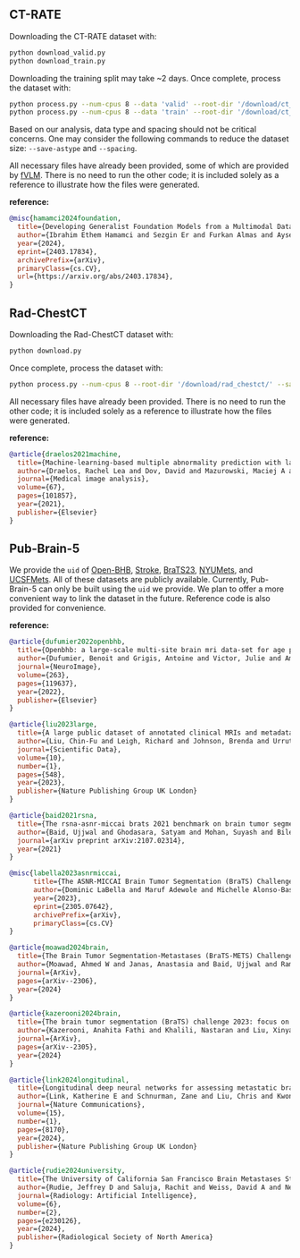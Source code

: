 ## CT-RATE

Downloading the CT-RATE dataset with:
```bash
python download_valid.py
python download_train.py
```
Downloading the training split may take ~2 days. Once complete, process the dataset with:
```bash
python process.py --num-cpus 8 --data 'valid' --root-dir '/download/ct_rate/dataset/' --save-dir '/data/ct_rate/'
python process.py --num-cpus 8 --data 'train' --root-dir '/download/ct_rate/dataset/' --save-dir '/data/ct_rate/'
```
Based on our analysis, data type and spacing should not be critical concerns. One may consider the following commands to reduce the dataset size:
<code>--save-astype</code> and <code>--spacing</code>.

All necessary files have already been provided, some of which are provided by [fVLM](https://github.com/alibaba-damo-academy/fvlm). 
There is no need to run the other code; it is included solely as a reference to illustrate how the files were generated.

**reference:**
```bib
@misc{hamamci2024foundation,
  title={Developing Generalist Foundation Models from a Multimodal Dataset for 3D Computed Tomography}, 
  author={Ibrahim Ethem Hamamci and Sezgin Er and Furkan Almas and Ayse Gulnihan Simsek and Sevval Nil Esirgun and Irem Dogan and Muhammed Furkan Dasdelen and Omer Faruk Durugol and Bastian Wittmann and Tamaz Amiranashvili and Enis Simsar and Mehmet Simsar and Emine Bensu Erdemir and Abdullah Alanbay and Anjany Sekuboyina and Berkan Lafci and Christian Bluethgen and Mehmet Kemal Ozdemir and Bjoern Menze},
  year={2024},
  eprint={2403.17834},
  archivePrefix={arXiv},
  primaryClass={cs.CV},
  url={https://arxiv.org/abs/2403.17834}, 
}
```

## Rad-ChestCT

Downloading the Rad-ChestCT dataset with:
```bash
python download.py
```
Once complete, process the dataset with:
```bash
python process.py --num-cpus 8 --root-dir '/download/rad_chestct/' --save-dir '/data/rad_chestct/'
```
All necessary files have already been provided. There is no need to run the other code; it is included solely as a reference to illustrate how the files were generated.

**reference:**
```bib
@article{draelos2021machine,
  title={Machine-learning-based multiple abnormality prediction with large-scale chest computed tomography volumes},
  author={Draelos, Rachel Lea and Dov, David and Mazurowski, Maciej A and Lo, Joseph Y and Henao, Ricardo and Rubin, Geoffrey D and Carin, Lawrence},
  journal={Medical image analysis},
  volume={67},
  pages={101857},
  year={2021},
  publisher={Elsevier}
}
```

## Pub-Brain-5

We provide the <code>uid</code> of [Open-BHB](https://baobablab.github.io/bhb/dataset), [Stroke](https://www.icpsr.umich.edu/web/ICPSR/studies/38464), [BraTS23](https://www.synapse.org/Synapse:syn51156910/wiki/627000), [NYUMets](https://nyumets.org/docs/brainapi/), and [UCSFMets](https://imagingdatasets.ucsf.edu/dataset/1). All of these datasets are publicly available. Currently, Pub-Brain-5 can only be built using the <code>uid</code> we provide. We plan to offer a more convenient way to link the dataset in the future. Reference code is also provided for convenience.

**reference:**
```bib
@article{dufumier2022openbhb,
  title={Openbhb: a large-scale multi-site brain mri data-set for age prediction and debiasing},
  author={Dufumier, Benoit and Grigis, Antoine and Victor, Julie and Ambroise, Corentin and Frouin, Vincent and Duchesnay, Edouard},
  journal={NeuroImage},
  volume={263},
  pages={119637},
  year={2022},
  publisher={Elsevier}
}

@article{liu2023large,
  title={A large public dataset of annotated clinical MRIs and metadata of patients with acute stroke},
  author={Liu, Chin-Fu and Leigh, Richard and Johnson, Brenda and Urrutia, Victor and Hsu, Johnny and Xu, Xin and Li, Xin and Mori, Susumu and Hillis, Argye E and Faria, Andreia V},
  journal={Scientific Data},
  volume={10},
  number={1},
  pages={548},
  year={2023},
  publisher={Nature Publishing Group UK London}
}

@article{baid2021rsna,
  title={The rsna-asnr-miccai brats 2021 benchmark on brain tumor segmentation and radiogenomic classification},
  author={Baid, Ujjwal and Ghodasara, Satyam and Mohan, Suyash and Bilello, Michel and Calabrese, Evan and Colak, Errol and Farahani, Keyvan and Kalpathy-Cramer, Jayashree and Kitamura, Felipe C and Pati, Sarthak and others},
  journal={arXiv preprint arXiv:2107.02314},
  year={2021}
}

@misc{labella2023asnrmiccai,
      title={The ASNR-MICCAI Brain Tumor Segmentation (BraTS) Challenge 2023: Intracranial Meningioma}, 
      author={Dominic LaBella and Maruf Adewole and Michelle Alonso-Basanta and Talissa Altes and Syed Muhammad Anwar and Ujjwal Baid and Timothy Bergquist and Radhika Bhalerao and Sully Chen and Verena Chung and Gian-Marco Conte and Farouk Dako and James Eddy and Ivan Ezhov and Devon Godfrey and Fathi Hilal and Ariana Familiar and Keyvan Farahani and Juan Eugenio Iglesias and Zhifan Jiang and Elaine Johanson and Anahita Fathi Kazerooni and Collin Kent and John Kirkpatrick and Florian Kofler and Koen Van Leemput and Hongwei Bran Li and Xinyang Liu and Aria Mahtabfar and Shan McBurney-Lin and Ryan McLean and Zeke Meier and Ahmed W Moawad and John Mongan and Pierre Nedelec and Maxence Pajot and Marie Piraud and Arif Rashid and Zachary Reitman and Russell Takeshi Shinohara and Yury Velichko and Chunhao Wang and Pranav Warman and Walter Wiggins and Mariam Aboian and Jake Albrecht and Udunna Anazodo and Spyridon Bakas and Adam Flanders and Anastasia Janas and Goldey Khanna and Marius George Linguraru and Bjoern Menze and Ayman Nada and Andreas M Rauschecker and Jeff Rudie and Nourel Hoda Tahon and Javier Villanueva-Meyer and Benedikt Wiestler and Evan Calabrese},
      year={2023},
      eprint={2305.07642},
      archivePrefix={arXiv},
      primaryClass={cs.CV}
}

@article{moawad2024brain,
  title={The Brain Tumor Segmentation-Metastases (BraTS-METS) Challenge 2023: Brain Metastasis Segmentation on Pre-treatment MRI},
  author={Moawad, Ahmed W and Janas, Anastasia and Baid, Ujjwal and Ramakrishnan, Divya and Saluja, Rachit and Ashraf, Nader and Maleki, Nazanin and Jekel, Leon and Yordanov, Nikolay and Fehringer, Pascal and others},
  journal={ArXiv},
  pages={arXiv--2306},
  year={2024}
}

@article{kazerooni2024brain,
  title={The brain tumor segmentation (BraTS) challenge 2023: focus on pediatrics (CBTN-CONNECT-DIPGR-ASNR-MICCAI BraTS-PEDs)},
  author={Kazerooni, Anahita Fathi and Khalili, Nastaran and Liu, Xinyang and Haldar, Debanjan and Jiang, Zhifan and Anwar, Syed Muhammed and Albrecht, Jake and Adewole, Maruf and Anazodo, Udunna and Anderson, Hannah and others},
  journal={ArXiv},
  pages={arXiv--2305},
  year={2024}
}

@article{link2024longitudinal,
  title={Longitudinal deep neural networks for assessing metastatic brain cancer on a large open benchmark},
  author={Link, Katherine E and Schnurman, Zane and Liu, Chris and Kwon, Young Joon and Jiang, Lavender Yao and Nasir-Moin, Mustafa and Neifert, Sean and Alzate, Juan Diego and Bernstein, Kenneth and Qu, Tanxia and others},
  journal={Nature Communications},
  volume={15},
  number={1},
  pages={8170},
  year={2024},
  publisher={Nature Publishing Group UK London}
}

@article{rudie2024university,
  title={The University of California San Francisco Brain Metastases Stereotactic Radiosurgery (UCSF-BMSR) MRI Dataset},
  author={Rudie, Jeffrey D and Saluja, Rachit and Weiss, David A and Nedelec, Pierre and Calabrese, Evan and Colby, John B and Laguna, Benjamin and Mongan, John and Braunstein, Steve and Hess, Christopher P and others},
  journal={Radiology: Artificial Intelligence},
  volume={6},
  number={2},
  pages={e230126},
  year={2024},
  publisher={Radiological Society of North America}
}
```
